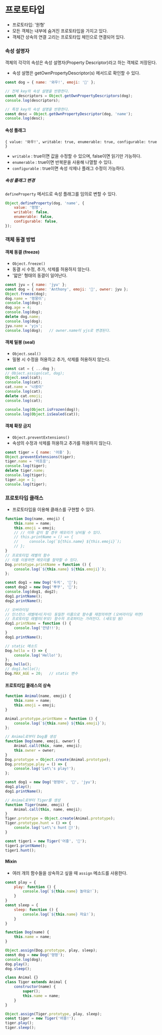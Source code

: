 # 프로토타입

- 프로토타입: '원형'
- 모든 객체는 내부에 숨겨진 프로토타입을 가지고 있다.
- 객체간 상속의 연결 고리는 프로토타입 체인으로 연결되어 있다.

### 속성 설명자

객체의 각각의 속성은 속성 설명자(Property Descriptor)라고 하는 객체로 저장된다.

- 속성 설명은 getOwnPropertyDescriptor(s) 메서드로 확인할 수 있다.

```js
const dog = { name: '와우!', emoji: '🐶' };

// 전체 key의 속성 설명을 반환한다.
const descriptors = Object.getOwnPropertyDescriptors(dog);
console.log(descriptors);

// 특정 key의 속성 설명을 반환한다.
const desc = Object.getOwnPropertyDescriptor(dog, 'name');
console.log(desc);
```

#### 속성 플래그

```
{ value: '와우!', writable: true, enumerable: true, configurable: true }
```

- `writable` : true이면 값을 수정할 수 있으며, false이면 읽기만 가능하다.
- `enumerable` : true이면 반복문을 사용해 나열할 수 있다.
- `configurable` : true이면 속성 삭제나 플래그 수정이 가능하다.

##### 속성 플래그 변경

`defineProperty` 메서드로 속성 플래그를 임의로 변할 수 있다.

```js
Object.defineProperty(dog, 'name', {
    value: '멍멍',
    writable: false,
    enumerable: false,
    configurable: false,
});
```

### 객체 동결 방법

#### 객체 동결 (freeze)

- `Object.freeze()`
- 동결 시 수정, 추가, 삭제를 허용하지 않는다.
- '얇은' 형태의 동결이 일어난다.

```js
const jyu = { name: 'jyu' };
const dog = { name: 'Anthony', emoji: '🐶', owner: jyu };
Object.freeze(dog);
dog.name = '멍뭉이';
console.log(dog);
dog.age = 4;
console.log(dog);
delete dog.name;
console.log(dog);
jyu.name = 'yjs';
console.log(dog);	// owner.name이 yjs로 변경된다.
```

#### 객체 밀봉 (seal)

- `Object.seal()`
- 밀봉 시 수정을 허용하고 추가, 삭제를 허용하지 않는다.

```js
const cat = { ...dog };
// Object.assign(cat, dog);
Object.seal(cat);
console.log(cat);
cat.name = '나옹이'
console.log(cat);
delete cat.emoji;
console.log(cat);

console.log(Object.isFrozen(dog));
console.log(Object.isSealed(cat));
```

#### 객체 확장 금지

- `Object.preventExtensions()`
- 속성의 수정과 삭제를 허용하고 추가를 허용하지 않는다.

```js
const tiger = { name: '어흥' };
Object.preventExtensions(tiger);
tiger.name = '어흐응';
console.log(tiger);
delete tiger.name;
console.log(tiger);
tiger.age = 1;
console.log(tiger);
```

### 프로토타입 클래스

- 프로토타입을 이용해 클래스를 구현할 수 있다.

```js
function Dog(name, emoji) {
    this.name = name;
    this.emoji = emoji;
    // // 이와 같이 할 경우 메모리가 낭비될 수 있다.
    // this.printName = () => {
    //     console.log(`${this.name} ${this.emoji}`);
    // };
}
// 프로토타입 레벨의 함수
// 이를 이용하면 메모리를 절약할 수 있다.
Dog.prototype.printName = function () {
    console.log(`${this.name} ${this.emoji}`);
};

const dog1 = new Dog('두치', '🐶');
const dog2 = new Dog('뿌꾸', '🐩');
console.log(dog1, dog2);
dog1.printName();
dog2.printName();

// 오버라이딩
// 인스턴스 레벨에서(자식) 동일한 이름으로 함수를 재정의하면 (오버라이딩 하면)
// 프로토타입 레벨의(부모) 함수의 프로퍼티는 가려진다. (섀도잉 됨)
dog1.printName = function () {
    console.log('안녕!!');
}
dog1.printName();

// static 메소드
Dog.hello = () => {
    console.log('Hello!');
};
Dog.hello();
// dog1.hello();
Dog.MAX_AGE = 20;	// static 변수
```

#### 프로토타입 클래스의 상속

```js
function Animal(name, emoji) {
    this.name = name;
    this.emoji = emoji;
}

Animal.prototype.printName = function () {
    console.log(`${this.name} ${this.emoji}`);
};

// Animal로부터 Dog를 생성
function Dog(name, emoji, owner) {
    Animal.call(this, name, emoji);
    this.owner = owner;
}
Dog.prototype = Object.create(Animal.prototype);
Dog.prototype.play = () => {
    console.log('Let\'s play!');
};

const dog1 = new Dog('멍멍이', '🐶', 'jyu');
dog1.play();
dog1.printName();

// Animal로부터 Tiger를 생성
function Tiger(name, emoji) {
    Animal.call(this, name, emoji);
}
Tiger.prototype = Object.create(Animal.prototype);
Tiger.prototype.hunt = () => {
    console.log('Let\'s hunt 🐇!');
}

const tiger1 = new Tiger('어흥', '🐯');
tiger1.printName();
tiger1.hunt();
```

#### Mixin

- 여러 개의 함수들을 상속하고 싶을 때 `assign` 메소드를 사용한다.

```js
const play = {
    play: function () {
        console.log(`${this.name} 놀아요!`);
    }
}
const sleep = {
    sleep: function () {
        console.log(`${this.name} 자요!`);
    }
}

function Dog(name) {
    this.name = name;
}

Object.assign(Dog.prototype, play, sleep);
const dog = new Dog('멍멍');
console.log(dog);
dog.play();
dog.sleep();

class Animal {}
class Tiger extends Animal {
    constructor(name) {
        super();
        this.name = name;
    }
}

Object.assign(Tiger.prototype, play, sleep);
const tiger = new Tiger('어흥!');
tiger.play();
tiger.sleep();
```

